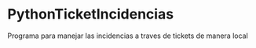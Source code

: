 # PythonTicketIncidencias
Programa para manejar las incidencias a traves de tickets de manera local
